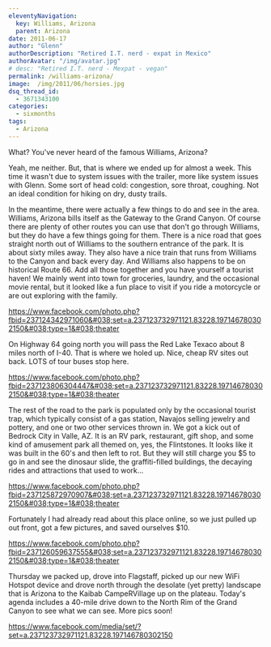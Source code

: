 ```yaml
---
eleventyNavigation:
  key: Williams, Arizona
  parent: Arizona
date: 2011-06-17
author: "Glenn"
authorDescription: "Retired I.T. nerd - expat in Mexico"
authorAvatar: "/img/avatar.jpg"
# desc: "Retired I.T. nerd - Mexpat - vegan"
permalink: /williams-arizona/
image:  /img/2011/06/horsies.jpg
dsq_thread_id:
  - 3671343100
categories:
  - sixmonths
tags:
  - Arizona
---
```

What? You've never heard of the famous Williams, Arizona?

Yeah, me neither. But, that is where we ended up for almost a week. This time it wasn't due to system issues with the trailer, more like system issues with Glenn. Some sort of head cold: congestion, sore throat, coughing. Not an ideal condition for hiking on dry, dusty trails.

In the meantime, there were actually a few things to do and see in the area. Williams, Arizona bills itself as the Gateway to the Grand Canyon. Of course there are plenty of other routes you can use that don't go through Williams, but they do have a few things going for them. There is a nice road that goes straight north out of Williams to the southern entrance of the park. It is about sixty miles away. They also have a nice train that runs from Williams to the Canyon and back every day. And Williams also happens to be on historical Route 66. Add all those together and you have yourself a tourist haven! We mainly went into town for groceries, laundry, and the occasional movie rental, but it looked like a fun place to visit if you ride a motorcycle or are out exploring with the family.

https://www.facebook.com/photo.php?fbid=237124342971060&#038;set=a.237123732971121.83228.197146780302150&#038;type=1&#038;theater

On Highway 64 going north you will pass the Red Lake Texaco about 8 miles north of I-40. That is where we holed up. Nice, cheap RV sites out back. LOTS of tour buses stop here.

https://www.facebook.com/photo.php?fbid=237123806304447&#038;set=a.237123732971121.83228.197146780302150&#038;type=1&#038;theater

The rest of the road to the park is populated only by the occasional tourist trap, which typically consist of a gas station, Navajos selling jewelry and pottery, and one or two other services thrown in. We got a kick out of Bedrock City in Valle, AZ. It is an RV park, restaurant, gift shop, and some kind of amusement park all themed on, yes, the Flintstones. It looks like it was built in the 60's and then left to rot. But they will still charge you $5 to go in and see the dinosaur slide, the graffiti-filled buildings, the decaying rides and attractions that used to work...

https://www.facebook.com/photo.php?fbid=237125872970907&#038;set=a.237123732971121.83228.197146780302150&#038;type=1&#038;theater

Fortunately I had already read about this place online, so we just pulled up out front, got a few pictures, and saved ourselves $10.

https://www.facebook.com/photo.php?fbid=237126059637555&#038;set=a.237123732971121.83228.197146780302150&#038;type=1&#038;theater

Thursday we packed up, drove into Flagstaff, picked up our new WiFi Hotspot device and drove north through the desolate (yet pretty) landscape that is Arizona to the Kaibab CampeRVillage up on the plateau. Today's agenda includes a 40-mile drive down to the North Rim of the Grand Canyon to see what we can see. More pics soon!

https://www.facebook.com/media/set/?set=a.237123732971121.83228.197146780302150